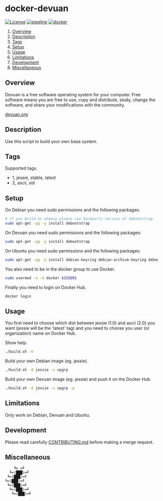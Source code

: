 # docker-devuan

[![License][license-img]][license-href]
[![pipeline][pipeline-img]][pipeline-href]
[![docker][docker-img]][docker-href]

1. [Overview](#overview)
2. [Description](#description)
3. [Tags](#tags)
4. [Setup](#setup)
5. [Usage](#usage)
6. [Limitations](#limitations)
7. [Development](#development)
8. [Miscellaneous](#miscellaneous)

## Overview

Devuan is  a free software  operating system  for your computer.  Free software
means you are free to use, copy and distribute, study, change the software, and
share your modifications with the community.

[devuan.org][overview-href]

## Description

Use this script to build your own base system.

## Tags

Supported tags.

- 1, jessie, stable, latest
- 2, ascii, sid

## Setup

On Debian you need sudo permissions and the following packages:

```bash
# if you build on wheezy please use backports version of debootstrap
sudo apt-get -qq -y install debootstrap
```

On Devuan you need sudo permissions and the following packages:

```bash
sudo apt-get -qq -y install debootstrap
```

On Ubuntu you need sudo permissions and the following packages:

```bash
sudo apt-get -qq -y install debian-keyring debian-archive-keyring debootstrap
```

You also need to be in the docker group to use Docker.

```bash
sudo usermod -a -G docker ${USER}
```

Finally you need to login on Docker Hub.

```bash
docker login
```

## Usage

You first need  to choose which dist  between jessie (1.0) and  ascii (2.0) you
want (jessie  will be the  'latest' tag)  and you need  to choose you  user (or
organization) name on Docker Hub.

Show help.

```bash
./build.sh -h
```

Build your own Debian image (eg. jessie).

```bash
./build.sh -d jessie -u vpgrp
```

Build your own Devuan image (eg. jessie) and push it on the Docker Hub.

```bash
./build.sh -d jessie -u vpgrp -p
```

## Limitations

Only work on Debian, Devuan and Ubuntu.

## Development

Please read carefully [CONTRIBUTING.md][contribute-href]  before making a merge
request.

## Miscellaneous

```
    ╚⊙ ⊙╝
  ╚═(███)═╝
 ╚═(███)═╝
╚═(███)═╝
 ╚═(███)═╝
  ╚═(███)═╝
   ╚═(███)═╝
```

[license-img]: https://img.shields.io/badge/license-Apache-blue.svg
[license-href]: LICENSE
[pipeline-img]: https://git.vpgrp.io/docker/docker-devuan/badges/master/pipeline.svg
[pipeline-href]: https://git.vpgrp.io/docker/docker-devuan/commits/master
[docker-img]: https://img.shields.io/docker/pulls/vpgrp/devuan.svg
[docker-href]: https://registry.hub.docker.com/u/vpgrp/devuan
[overview-href]: https://www.devuan.org/
[contribute-href]: CONTRIBUTING.md

